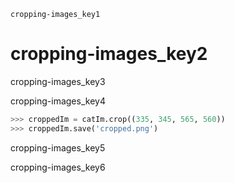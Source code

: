 ```ngMeta
cropping-images_key1
```
# cropping-images_key2
cropping-images_key3

cropping-images_key4

```python
>>> croppedIm = catIm.crop((335, 345, 565, 560))
>>> croppedIm.save('cropped.png')
```
cropping-images_key5

cropping-images_key6


